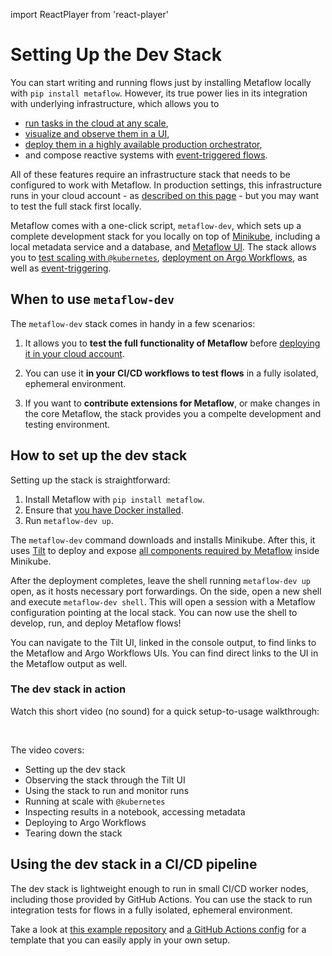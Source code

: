import ReactPlayer from 'react-player'

# Setting Up the Dev Stack

You can start writing and running flows just by installing Metaflow locally with 
`pip install metaflow`. However, its true power lies in its integration with underlying
infrastructure, which allows you to

 - [run tasks in the cloud at any scale](/scaling/remote-tasks/introduction),
 - [visualize and observe them in a UI](/metaflow/visualizing-results),
 - [deploy them in a highly available production orchestrator](/production/introduction),
 - and compose reactive systems with [event-triggered flows](/production/event-triggering).

All of these features require an infrastructure stack that needs to be configured to work
with Metaflow. In production settings, this infrastructure runs in your cloud account -
as [described on this page](/getting-started/infrastructure) - but you may want to test the
full stack first locally.

Metaflow comes with a one-click script, `metaflow-dev`, which sets up a complete
development stack for you locally on top of [Minikube](https://minikube.sigs.k8s.io/docs/),
including a local metadata service and a database, and [Metaflow UI](https://github.com/Netflix/metaflow-ui).
The stack allows you to [test scaling with `@kubernetes`](/scaling/remote-tasks/kubernetes),
[deployment on Argo Workflows](/production/scheduling-metaflow-flows/scheduling-with-argo-workflows),
as well as [event-triggering](/production/event-triggering).

## When to use `metaflow-dev`

The `metaflow-dev` stack comes in handy in a few scenarios:

 1. It allows you to **test the full functionality of Metaflow** before [deploying it in your cloud account](/getting-started/infrastructure).

 2. You can use it **in your CI/CD workflows to test flows** in a fully isolated, ephemeral environment.

 3. If you want to **contribute extensions for Metaflow**, or make changes in the core Metaflow, the stack
    provides you a compelte development and testing environment.

## How to set up the dev stack

Setting up the stack is straightforward:

1. Install Metaflow with `pip install metaflow`.
2. Ensure that [you have Docker installed](https://docs.docker.com/desktop/).
3. Run `metaflow-dev up`.

The `metaflow-dev` command downloads and installs Minikube. After this, it uses [Tilt](https://tilt.dev/) to deploy
and expose [all components required by Metaflow](/internals/technical-overview) inside Minikube.

After the deployment completes, leave the shell running `metaflow-dev up` open, as it hosts necessary port
forwardings. On the side, open a new shell and execute
`metaflow-dev shell`. This will open a session with a Metaflow configuration pointing at the local stack.
You can now use the shell to develop, run, and deploy Metaflow flows!

You can navigate to the Tilt UI, linked in the console output, to find links to the Metaflow and Argo Workflows UIs.
You can find direct links to the UI in the Metaflow output as well.

### The dev stack in action

Watch this short video (no sound) for a quick setup-to-usage walkthrough:

<ReactPlayer controls url="https://www.youtube.com/watch?v=nPtqj72hfKU" />
<br/>

The video covers:

- Setting up the dev stack
- Observing the stack through the Tilt UI
- Using the stack to run and monitor runs
- Running at scale with `@kubernetes`
- Inspecting results in a notebook, accessing metadata
- Deploying to Argo Workflows
- Tearing down the stack

## Using the dev stack in a CI/CD pipeline

The dev stack is lightweight enough to run in small CI/CD worker nodes, including those provided by GitHub Actions. You
can use the stack to run integration tests for flows in a fully isolated, ephemeral environment.

Take a look at [this example repository](https://github.com/outerbounds/gha-metaflow/) and
[a GitHub Actions config](https://github.com/outerbounds/gha-metaflow/blob/main/.github/workflows/metaflow.yml) for
a template that you can easily apply in your own setup.

